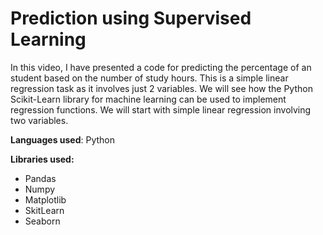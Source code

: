 # Prediction using Supervised Learning
In this video, I have presented a code for predicting the percentage of an student based on the number of study hours. This is a simple linear regression task as it involves just 2 variables.
We will see how the Python Scikit-Learn library for machine learning can be used to implement regression functions. We will start with simple linear regression involving two variables.

**Languages used**: Python

**Libraries used:** 
* Pandas
* Numpy
* Matplotlib
* SkitLearn
* Seaborn
